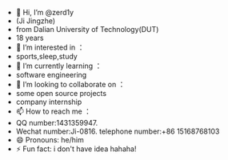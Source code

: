 - 👋 Hi, I’m @zerd1y
- (Ji Jingzhe)
- from  Dalian University of Technology(DUT)
- 18 years
- 👀 I’m interested in ：
- sports,sleep,study
- 🌱 I’m currently learning ：
- software engineering
- 💞️ I’m looking to collaborate on ：
- some open source projects
- company internship
- 📫 How to reach me ：
-  QQ number:1431359947.
-  Wechat number:Ji-0816.
   telephone number:+86 15168768103
- 😄 Pronouns: he/him
- ⚡ Fun fact: i don't have idea hahaha!

<!---
zerd1y/zerd1y is a ✨ special ✨ repository because its `README.md` (this file) appears on your GitHub profile.
You can click the Preview link to take a look at your changes.
--->

